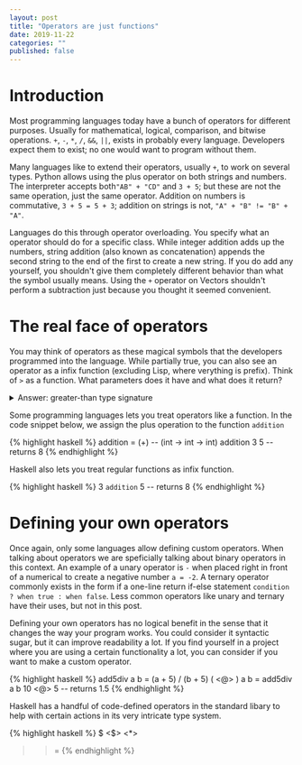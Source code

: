 ```yaml
---
layout: post
title: "Operators are just functions"
date: 2019-11-22
categories: ""
published: false
---
```


# Introduction

Most programming languages today have a bunch of operators for different 
purposes. Usually for mathematical, logical, comparison, and bitwise 
operations. `+`, `-`, `*`, `/`, `&&`, `||`, exists in probably every language. Developers 
expect them to exist; no one would want to program without them.

Many languages like to extend their operators, usually `+`, to work on several 
types. Python allows using the plus operator on both strings and 
numbers. The interpreter accepts both`"AB" + "CD"` and `3 + 5`; 
but these are not the same operation, just the same operator. 
Addition on numbers is commutative, `3 + 5 = 5 + 3`; addition on 
strings is not, `"A" + "B" != "B" + "A"`.

Languages do this through operator overloading. You specify what an operator should do 
for a specific class. While integer addition adds up the numbers, string addition
(also known as concatenation) appends the second string to the end of the first to 
create a new string. If you do add any yourself, you shouldn't give them 
completely different behavior than what the symbol usually means. 
Using the `+` operator on Vectors shouldn't perform a subtraction just 
because you thought it seemed convenient.


# The real face of operators
You may think of operators as these magical symbols that the developers 
programmed into the language. While partially true, you can also see an 
operator as a infix function (excluding Lisp, where verything is prefix). 
Think of `>` as a function. What parameters does it have and what does 
it return?

<details class="details">
<summary class="summary">Answer: greater-than type signature</summary>
{% highlight fsharp %}
(int -> int -> bool)
{% endhighlight %}
In a more familiar style: 
{% highlight csharp %}
bool addition(int a, int b);
{% endhighlight %}
This is not accounting for any other possible operator overloading, 
such as strings or other number types (eg. float/double).
</details>


Some programming languages lets you treat operators like a function. In the code 
snippet below, we assign the plus operation to the function `addition`

{% highlight haskell %}
addition = (+) -- (int -> int -> int)
addition 3 5 -- returns 8
{% endhighlight %}

Haskell also lets you treat regular functions as infix function.

{% highlight haskell %}
3 `addition` 5 -- returns 8
{% endhighlight %}


# Defining your own operators

Once again, only some languages allow defining custom operators. 
When talking about operators we are speficially talking about 
binary operators in this context. 
An example of a unary operator is `-` when placed 
right in front of a numerical to create a negative number `a = -2`.
A ternary operator commonly exists in the form if a one-line return if-else 
statement `condition ? when true : when false`.
Less common operators like unary and ternary have their uses, but
not in this post.

Defining your own operators has no logical benefit in the sense that it 
changes the way your program works. You could consider it syntactic sugar, 
but it can improve readability a lot. If you find yourself in a project where 
you are using a certain functionality a lot, you can consider if you 
want to make a custom operator. 

{% highlight haskell %}
add5div a b = (a + 5) / (b + 5)
( <@> ) a b = add5div a b
10 <@> 5 -- returns 1.5
{% endhighlight %}


Haskell has a handful of code-defined operators in the standard libary 
to help with certain actions in its very intricate type system. 


{% highlight haskell %}
$
<$>
<*>
>>=
{% endhighlight %}

